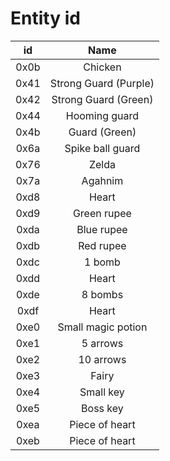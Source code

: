 # Entity id

| id   | Name |
| :-:  | :--: |
| 0x0b | Chicken |
| 0x41 | Strong Guard (Purple) |
| 0x42 | Strong Guard (Green)  |
| 0x44 | Hooming guard         |
| 0x4b | Guard (Green)         |
| 0x6a | Spike ball guard      |
| 0x76 | Zelda                 |
| 0x7a | Agahnim               |
| 0xd8 | Heart                 |
| 0xd9 | Green rupee           |
| 0xda | Blue rupee            |
| 0xdb | Red rupee             |
| 0xdc | 1 bomb                |
| 0xdd | Heart                 |
| 0xde | 8 bombs               |
| 0xdf | Heart                 |
| 0xe0 | Small magic potion    |
| 0xe1 | 5 arrows              |
| 0xe2 | 10 arrows             |
| 0xe3 | Fairy                 |
| 0xe4 | Small key             |
| 0xe5 | Boss key              |
| 0xea | Piece of heart        |
| 0xeb | Piece of heart        |
